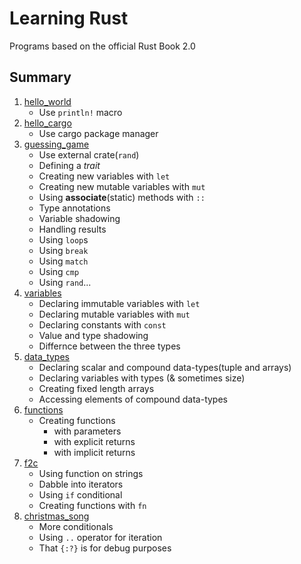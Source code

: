 # Learning Rust

Programs based on the official Rust Book 2.0

## Summary

1. [hello_world](./hello_world/main.rs)
    * Use `println!` macro
2. [hello_cargo](./hello_cargo/src/main.rs)
    * Use cargo package manager
3. [guessing_game](./guessing_game/src/main.rs)
    * Use external crate(`rand`)
    * Defining a *trait*
    * Creating new variables with `let`
    * Creating new mutable variables with `mut`
    * Using __associate__(static) methods with `::`
    * Type annotations
    * Variable shadowing
    * Handling results
    * Using `loop`s
    * Using `break`
    * Using `match`
    * Using `cmp`
    * Using `rand`...
4. [variables](./variables/src/main.rs)
    * Declaring immutable variables with `let`
    * Declaring mutable variables with `mut`
    * Declaring constants with `const`
    * Value and type shadowing
    * Differnce between the three types
5. [data_types](./data_types/src/main.rs)
    * Declaring scalar and compound data-types(tuple and arrays)
    * Declaring variables with types (& sometimes size)
    * Creating fixed length arrays
    * Accessing elements of compound data-types
6. [functions](./functions/src/main.rs)
    * Creating functions
        * with parameters
        * with explicit returns
        * with implicit returns
7. [f2c](./f2c/src/main.rs)
    * Using function on strings
    * Dabble into iterators
    * Using `if` conditional
    * Creating functions with `fn`
8. [christmas_song](./christmas_song/src/main.rs)
    * More conditionals
    * Using `..` operator for iteration
    * That `{:?}` is for debug purposes
